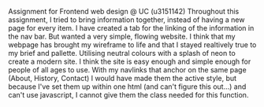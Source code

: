 Assignment for Frontend web design @ UC (u3151142)
Throughout this assignment, I tried to bring information together, instead of having a new page for every item. I have created a tab for the linking of the information in the nav bar. But wanted a very simple, flowing website. I think that my webpage has brought my wireframe to life and that I stayed realtively true to my brief and pallette. Utilising neutral colours with a splash of neon to create a modern site. I think the site is easy enough and simple enough for people of all ages to use. 
With my navlinks that anchor on the same page (About, History, Contact) I would have made them the active style, but because I've set them up within one html (and can't figure this out...) and can't use javascript, I cannot give them the class needed for this function.